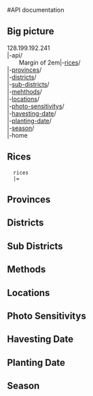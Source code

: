#API documentation

## Big picture

  128.199.192.241 <br>
  |-api/ <br>
  <span style="margin-left:2em">Margin of 2em</span>|-[rices](#rices)/ <br>
    |-[provinces](#provinces)/ <br>
    |-[districts](#districts)/ <br>
    |-[sub-districts](#sub-districts)/ <br>
    |-[mehthods](#methods)/ <br>
    |-[locations](locations)/ <br>
    |-[photo-sensitivitys](#photo-sensitivitys)/ <br>
    |-[havesting-date](#havesting-date)/ <br>
    |-[planting-date](#planting-date)/ <br>
    |-[season](#season)/ <br>
  |-home

## Rices
  ```
    rices
    |=
  ```
## Provinces
## Districts
## Sub Districts
## Methods
## Locations
## Photo Sensitivitys
## Havesting Date
## Planting Date
## Season
